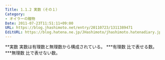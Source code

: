 ```yaml
---
Title: 1.1.2 実数（その１）
Category:
- オイラーの贈物
Date: 2011-07-23T11:51:11+09:00
URL: https://blog.jhashimoto.net/entry/20110723/1311389471
EditURL: https://blog.hatena.ne.jp/JHashimoto/jhashimoto.hatenadiary.jp/atom/entry/12921228815717257452
---
```


**実数
実数は有理数と無理数から構成されている。
***有理数
比で表せる数。
***無理数
比で表せない数。
